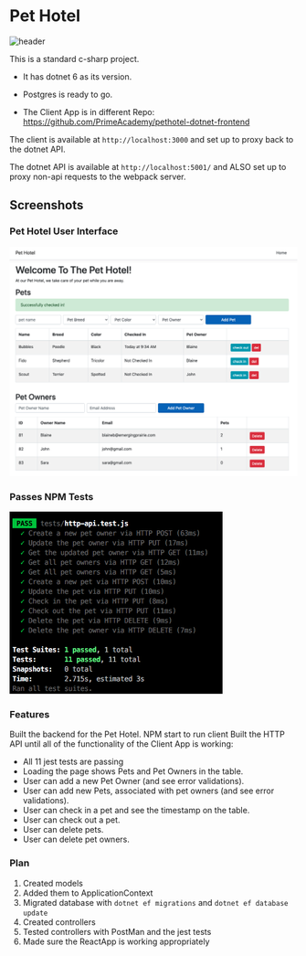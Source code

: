 # Pet Hotel
![header](https://github.com/user-attachments/assets/489879e1-76c7-44e1-894d-39548ad291f3)

This is a standard c-sharp project.

  - It has dotnet 6 as its version. 

  - Postgres is ready to go.
 
  - The Client App is in different Repo: https://github.com/PrimeAcademy/pethotel-dotnet-frontend

The client is available at `http://localhost:3000` and set up to proxy back to the dotnet API. 

The dotnet API is available at `http://localhost:5001/` 
and ALSO set up to proxy non-api requests to the webpack server. 


## Screenshots
### Pet Hotel User Interface 
![Pet Hotel Screenshot](pet-hotel.png)


### Passes NPM Tests 
![Passing Tests](tests.png)

### Features

Built the backend for the Pet Hotel. 
NPM start to run client
Built the HTTP API until all of the functionality of the Client App is working:

   - All 11 jest tests are passing 
   - Loading the page shows Pets and Pet Owners in the table.
   - User can add a new Pet Owner (and see error validations).
   - User can add new Pets, associated with pet owners (and see error validations).
   - User can check in a pet and see the timestamp on the table.
   - User can check out a pet.
   - User can delete pets.
   - User can delete pet owners.

### Plan
   1. Created models
   2. Added them to ApplicationContext
   3. Migrated database with `dotnet ef migrations` and `dotnet ef database update`
   4. Created controllers
   5. Tested controllers with PostMan and the jest tests
   6. Made sure the ReactApp is working appropriately



